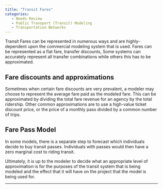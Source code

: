```yaml
---
title: "Transit Fares"
categories:
   - Needs Review
   - Public Transport (Transit) Modeling
   - Transportation Networks
---
```


Transit Fares can be represented in numerous ways and are highly-dependent upon the commercial modeling system that is used. Fares can be represented as a flat fare, transfer discounts, Some systems can accurately represent all transfer combinations while others this has to be approximated.

Fare discounts and approximations
---------------------------------

Sometimes when certain fare discounts are very prevalent, a modeler may choose to represent the average fare paid as the modeled fare. This can be approximated by dividing the total fare revenue for an agency by the total ridership. Other common approximations are to use a high-value ticket discount price, or the price of a monthly pass divided by a common number of trips.

Fare Pass Model
---------------

In some models, there is a separate step to forecast which individuals decide to buy transit passes. Individuals with passes would then have a zero marginal cost to riding transit.

Ultimately, it is up to the modeler to decide what an appropriate level of approximation is for the purposes of the transit system that is being modeled and the effect that it will have on the project that the model is being used for.

------------------------------------------------------------------------

